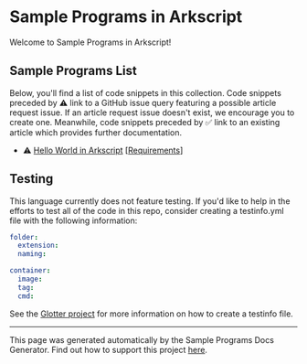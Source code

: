 # Sample Programs in Arkscript

Welcome to Sample Programs in Arkscript!

## Sample Programs List

Below, you'll find a list of code snippets in this collection.
Code snippets preceded by :warning: link to a GitHub 
issue query featuring a possible article request issue. If an article request issue 
doesn't exist, we encourage you to create one. Meanwhile, code snippets preceded 
by :white_check_mark: link to an existing article which provides further documentation.

- :warning: [Hello World in Arkscript](https://github.com//TheRenegadeCoder/sample-programs-website/issues?utf8=%E2%9C%93&q=is%3Aissue+is%3Aopen+hello+world+arkscript) [[Requirements](https://sample-programs.therenegadecoder.com/projects/hello-world)]

## Testing
This language currently does not feature testing. If you'd like to help in the efforts to test all
of the code in this repo, consider creating a testinfo.yml file with the following information:
        
```yml
folder:
  extension: 
  naming:

container:
  image: 
  tag: 
  cmd:
```

See the [Glotter project](https://github.com/auroq/glotter) for more information on how to create a testinfo file. 

---
This page was generated automatically by the Sample Programs Docs Generator. 
Find out how to support this project [here](https://github.com/TheRenegadeCoder/sample-programs-docs-generator).